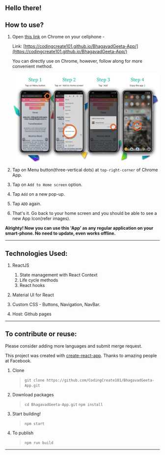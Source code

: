 
## Hello there!

## How to use?




1. Open [this link](https://codingcreate101.github.io/BhagavadGeeta-App/) on Chrome on your cellphone -

    Link: [https://codingcreate101.github.io/BhagavadGeeta-App/](https://codingcreate101.github.io/BhagavadGeeta-App/)

    You can directly use on Chrome, however, follow along for more convenient method.

    !["Steps"](https://github.com/CodingCreate101/BhagavadGeeta-App/blob/master/screenShots/Steps_Final.png "Steps to use")

1. Tap on Menu button(three-vertical dots) at `top-right-corner` of Chrome App.
1. Tap on `Add to Home screen` option.
1. Tap `Add` on a new pop-up.
1. Tap `ADD` again.
1. That's it. Go back to your home screen and you should be able to see a new App Icon(refer images).

**Alrighty! Now you can use this 'App' as any regular application on your smart-phone. No need to update, even works offline.**

----

## Technologies Used:
1. ReactJS
    1. State management with React Context
    1. Life cycle methods
    1. React hooks
1. Material UI for React
1. Custom CSS - Buttons, Navigation, NavBar.

1. Host: Github pages

----

## To contribute or reuse:
Please consider adding more languages and submit merge request.

This project was created with [create-react-app](https://github.com/facebook/create-react-app). Thanks to amazing people at Facebook.

1. Clone
    > `git clone https://github.com/CodingCreate101/BhagavadGeeta-App.git`
1. Download packages
    > `cd BhagavadGeeta-App.git`
    > `npm install`

1. Start building!
    > `npm start`

1. To publish
    > `npm run build`


---